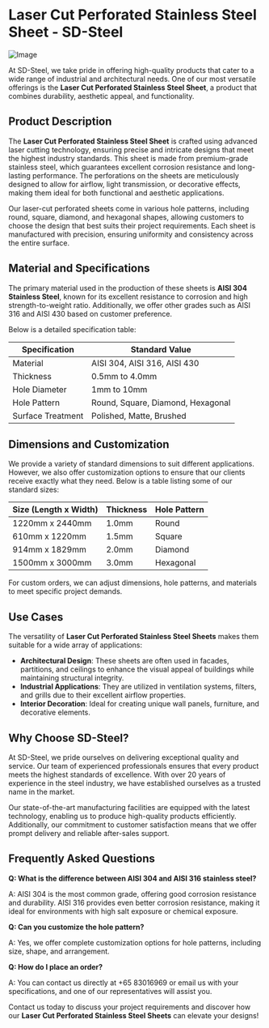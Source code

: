 # Laser Cut Perforated Stainless Steel Sheet - SD-Steel

![Image](https://github.com/user-attachments/assets/2567258e-e124-4816-932d-1809bd27ef0b)

At SD-Steel, we take pride in offering high-quality products that cater to a wide range of industrial and architectural needs. One of our most versatile offerings is the **Laser Cut Perforated Stainless Steel Sheet**, a product that combines durability, aesthetic appeal, and functionality.

## Product Description

The **Laser Cut Perforated Stainless Steel Sheet** is crafted using advanced laser cutting technology, ensuring precise and intricate designs that meet the highest industry standards. This sheet is made from premium-grade stainless steel, which guarantees excellent corrosion resistance and long-lasting performance. The perforations on the sheets are meticulously designed to allow for airflow, light transmission, or decorative effects, making them ideal for both functional and aesthetic applications.

Our laser-cut perforated sheets come in various hole patterns, including round, square, diamond, and hexagonal shapes, allowing customers to choose the design that best suits their project requirements. Each sheet is manufactured with precision, ensuring uniformity and consistency across the entire surface.

## Material and Specifications

The primary material used in the production of these sheets is **AISI 304 Stainless Steel**, known for its excellent resistance to corrosion and high strength-to-weight ratio. Additionally, we offer other grades such as AISI 316 and AISI 430 based on customer preference.

Below is a detailed specification table:

| Specification       | Standard Value        |
|---------------------|-----------------------|
| Material            | AISI 304, AISI 316, AISI 430 |
| Thickness           | 0.5mm to 4.0mm        |
| Hole Diameter       | 1mm to 10mm           |
| Hole Pattern        | Round, Square, Diamond, Hexagonal |
| Surface Treatment   | Polished, Matte, Brushed |

## Dimensions and Customization

We provide a variety of standard dimensions to suit different applications. However, we also offer customization options to ensure that our clients receive exactly what they need. Below is a table listing some of our standard sizes:

| Size (Length x Width) | Thickness | Hole Pattern |
|-----------------------|-----------|--------------|
| 1220mm x 2440mm       | 1.0mm     | Round        |
| 610mm x 1220mm        | 1.5mm     | Square       |
| 914mm x 1829mm        | 2.0mm     | Diamond      |
| 1500mm x 3000mm       | 3.0mm     | Hexagonal    |

For custom orders, we can adjust dimensions, hole patterns, and materials to meet specific project demands.

## Use Cases

The versatility of **Laser Cut Perforated Stainless Steel Sheets** makes them suitable for a wide array of applications:

- **Architectural Design**: These sheets are often used in facades, partitions, and ceilings to enhance the visual appeal of buildings while maintaining structural integrity.
- **Industrial Applications**: They are utilized in ventilation systems, filters, and grills due to their excellent airflow properties.
- **Interior Decoration**: Ideal for creating unique wall panels, furniture, and decorative elements.

## Why Choose SD-Steel?

At SD-Steel, we pride ourselves on delivering exceptional quality and service. Our team of experienced professionals ensures that every product meets the highest standards of excellence. With over 20 years of experience in the steel industry, we have established ourselves as a trusted name in the market.

Our state-of-the-art manufacturing facilities are equipped with the latest technology, enabling us to produce high-quality products efficiently. Additionally, our commitment to customer satisfaction means that we offer prompt delivery and reliable after-sales support.

## Frequently Asked Questions

**Q: What is the difference between AISI 304 and AISI 316 stainless steel?**

A: AISI 304 is the most common grade, offering good corrosion resistance and durability. AISI 316 provides even better corrosion resistance, making it ideal for environments with high salt exposure or chemical exposure.

**Q: Can you customize the hole pattern?**

A: Yes, we offer complete customization options for hole patterns, including size, shape, and arrangement.

**Q: How do I place an order?**

A: You can contact us directly at +65 83016969 or email us with your specifications, and one of our representatives will assist you.

Contact us today to discuss your project requirements and discover how our **Laser Cut Perforated Stainless Steel Sheets** can elevate your designs!
